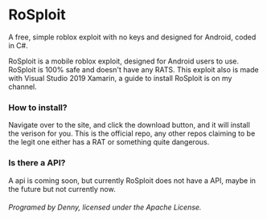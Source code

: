 # RoSploit
A free, simple roblox exploit with no keys and designed for Android, coded in C#.

RoSploit is a mobile roblox exploit, designed for Android users to use. RoSploit is 100% safe and doesn't have any RATS. This exploit also is made with Visual Studio 2019 Xamarin, a guide to install RoSploit is on my channel.


### How to install?
Navigate over to the site, and click the download button, and it will install the verison for you. This is the official repo, any other repos claiming to be the legit one either has a RAT or something quite dangerous. 

### Is there a API?
A api is coming soon, but currently RoSploit does not have a API, maybe in the future but not currently now.


###### Programed by Denny, licensed under the Apache License.

